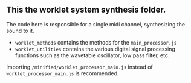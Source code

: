 ## This the worklet system synthesis folder.
The code here is responsible for a single midi channel, synthesizing the sound to it.
- `worklet_methods` contains the methods for the `main_processor.js`
- `worklet_utilities` contains the various digital signal processing functions such as the wavetable oscillator, low pass filter, etc.

Importing `/minified/worklet_processor_main.js` instead of `worklet_processor_main.js` is recommended.
